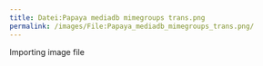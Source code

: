 ```yaml
---
title: Datei:Papaya mediadb mimegroups trans.png
permalink: /images/File:Papaya_mediadb_mimegroups_trans.png/
---
```


Importing image file